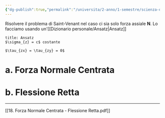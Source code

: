 ```yaml
---
{"dg-publish":true,"permalink":"/universita/2-anno/1-semestre/scienza-delle-costruzioni/appunti/18-sv-forza-normale-centrata-and-flessione-retta/"}
---
```



Risolvere il problema di Saint-Venant nel caso ci sia solo forza assiale $\mathbf{N}$.
Lo facciamo usando un'[[Dizionario personale/Ansatz\|Ansatz]]

```ad-success
title: Ansatz
$\sigma_{z} = c$ costante

$\tau_{zx} = \tau_{zy} = 0$

```

# a. Forza Normale Centrata

# b. Flessione Retta







___

[[18. Forza Normale Centrata - Flessione Retta.pdf]]